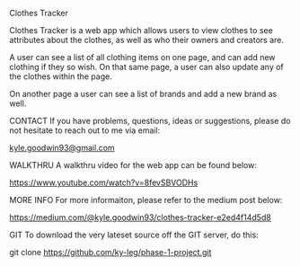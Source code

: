 Clothes Tracker

Clothes Tracker is a web app which allows users to view clothes to see attributes about the clothes, as well as who their owners and creators are. 

A user can see a list of all clothing items on one page, and can add new clothing if they so wish. On that same page, a user can also update any of the clothes within the page.

On another page a user can see a list of brands and add a new brand as well. 

CONTACT If you have problems, questions, ideas or suggestions, please do not hesitate to reach out to me via email:

kyle.goodwin93@gmail.com

WALKTHRU A walkthru video for the web app can be found below:

https://www.youtube.com/watch?v=8fevSBVODHs

MORE INFO For more informaiton, please refer to the medium post below:

https://medium.com/@kyle.goodwin93/clothes-tracker-e2ed4f14d5d8

GIT To download the very lateset source off the GIT server, do this:

git clone https://github.com/ky-leg/phase-1-project.git